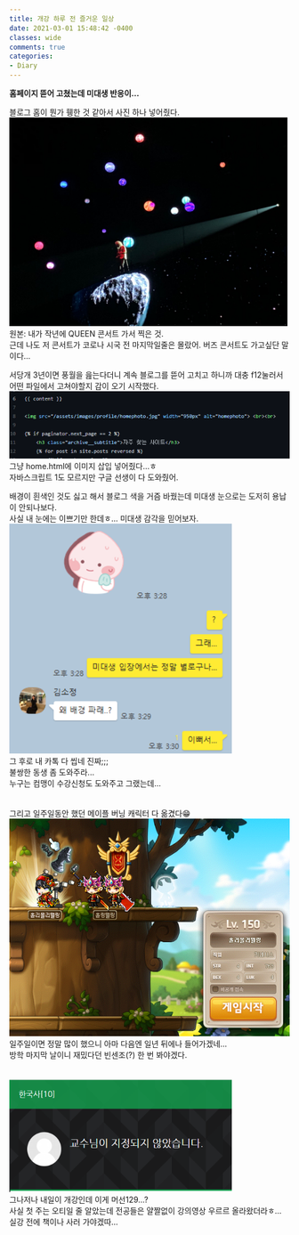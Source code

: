 ```yaml
---
title: 개강 하루 전 즐거운 일상
date: 2021-03-01 15:48:42 -0400
classes: wide
comments: true
categories:
- Diary
---
```

**홈페이지 뜯어 고쳤는데 미대생 반응이...**   

블로그 홈이 뭔가 휑한 것 같아서 사진 하나 넣어줬다.   
<img src="/assets/images/photo/post8/post8_photo1.jpg" width="500px" alt="photo1">   
원본: 내가 작년에 QUEEN 콘서트 가서 찍은 것.   
근데 나도 저 콘서트가 코로나 시국 전 마지막일줄은 몰랐어. 버즈 콘서트도 가고싶단 말이다...   

서당개 3년이면 풍월을 읊는다더니 계속 블로그를 뜯어 고치고 하니까 대충 f12눌러서 어떤 파일에서 고쳐야할지 감이 오기 시작했다.    
<img src="/assets/images/photo/post8/post8_photo2.png" width="800px" alt="photo1">    
그냥 home.html에 이미지 삽입 넣어줬다...ㅎ    
자바스크립트 1도 모르지만 구글 선생이 다 도와줬어.   

배경이 흰색인 것도 싫고 해서 블로그 색을 거즘 바꿨는데 미대생 눈으로는 도저히 용납이 안되나보다.   
사실 내 눈에는 이쁘기만 한데ㅎ... 미대생 감각을 믿어보자.   
<img src="/assets/images/photo/post8/post8_photo3.png" width="400px" alt="photo1">    
그 후로 내 카톡 다 씹네 진짜;;;    
불쌍한 동생 좀 도와주라...   
누구는 컴맹이 수강신청도 도와주고 그랬는데...   
<br><br>
그리고 일주일동안 했던 메이플 버닝 캐릭터 다 옮겼다😁   
<img src="/assets/images/photo/post8/post8_photo4.png" width="600px" alt="photo1">    
일주일이면 정말 많이 했으니 아마 다음엔 일년 뒤에나 들어가겠네...   
방학 마지막 날이니 재밌다던 빈센조(?) 한 번 봐야겠다.   
<br><br>
<img src="/assets/images/photo/post8/post8_photo5.png" width="400px" alt="photo1">    
그나저나 내일이 개강인데 이게 머선129...?   
사실 첫 주는 오티일 줄 알았는데 전공들은 얄짤없이 강의영상 우르르 올라왔더라ㅎ...      
실강 전에 책이나 사러 가야겠따...
